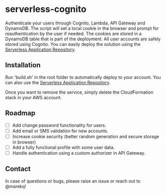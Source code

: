 serverless-cognito
==================
Authenticate your users through Cognito, Lambda, API Gateway and DynamoDB. The script will set a local cookie in the browser and prompt for reauthentication by the user if needed. The cookies are stored in a DynamoDB table that is part of the deployment. All user accounts are safely stored using Cognito. You can easily deploy the solution using the [Serverless Application Repository](https://serverlessrepo.aws.amazon.com/applications/arn:aws:serverlessrepo:us-east-1:517266833056:applications~serverless-cognito).

Installation
------------

Run 'build.sh' in the root folder to automatically deploy to your account. You can also use the [Serverless Application Repository](https://serverlessrepo.aws.amazon.com/applications/arn:aws:serverlessrepo:us-east-1:517266833056:applications~serverless-cognito). 

Once you want to remove the service, simply delete the CloudFormation stack in your AWS account. 

Roadmap
-------

- [ ] Add change password functionality for users.
- [ ] Add email or SMS validation for new accounts. 
- [ ] Increase cookie security (better random generation and secure storage in browser)
- [ ] Add a fully functional profile with some user data.
- [ ] Handle authentication using a custom authorizer in API Gateway. 

Contact
-------

In case of questions or bugs, please raise an issue or reach out to @marekq!
